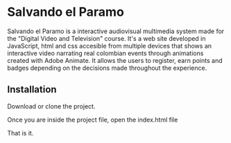 # Salvando el Paramo

Salvando el Paramo is a interactive audiovisual multimedia system made for the "Digital Video and Television" course. It's a web site developed in JavaScript, html and css accesible from multiple devices that shows an interactive video narrating real colombian events through animations created with Adobe Animate. It allows the users to register, earn points and badges depending on the decisions made throughout the experience.

## Installation

Download or clone the project.

Once you are inside the project file, open the index.html file

That is it. 

